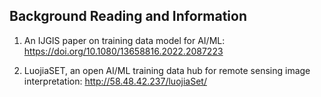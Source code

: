 ## Background Reading and Information ##

1. An IJGIS paper on training data model for AI/ML: https://doi.org/10.1080/13658816.2022.2087223

2. LuojiaSET, an open AI/ML training data hub for remote sensing image interpretation: http://58.48.42.237/luojiaSet/
